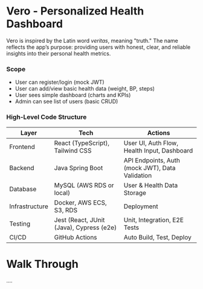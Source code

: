 # Vero - Personalized Health Dashboard
Vero is inspired by the Latin word *veritas*, meaning "truth."
The name reflects the app’s purpose: providing users with honest, clear, and reliable insights into their personal health metrics.

### Scope
- User can register/login (mock JWT)
- User can add/view basic health data (weight, BP, steps)
- User sees simple dashboard (charts and KPIs)
- Admin can see list of users (basic CRUD)

### High-Level Code Structure
| Layer | Tech | Actions |
| -------- | ------- | -------- |
| Frontend | React (TypeScript), Tailwind CSS | User UI, Auth Flow, Health Input, Dashboard |
| Backend | Java Spring Boot | API Endpoints, Auth (mock JWT), Data Validation |
| Database | MySQL (AWS RDS or local) | User & Health Data Storage |
| Infrastructure | Docker, AWS ECS, S3, RDS | Deployment |
| Testing | Jest (React, JUnit (Java), Cypress (e2e) | Unit, Integration, E2E Tests |
| CI/CD | GitHub Actions | Auto Build, Test, Deploy |

# Walk Through
....
